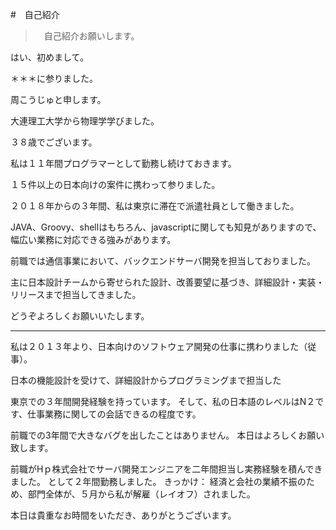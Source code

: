 #　自己紹介

>　自己紹介お願いします。

はい、初めまして。

＊＊＊に参りました。

周こうじゅと申します。

大連理工大学から物理学学びました。

３８歳でございます。

私は１１年間プログラマーとして勤務し続けておきます。

１５件以上の日本向けの案件に携わって参りました。

２０１８年からの３年間、私は東京に滞在で派遣社員として働きました。

JAVA、Groovy、shellはもちろん、javascriptに関しても知見がありますので、幅広い業務に対応できる強みがあります。

前職では通信事業において、バックエンドサーバ開発を担当しておりました。

主に日本設計チームから寄せられた設計、改善要望に基づき、詳細設計・実装・リリースまで担当してきました。

どうぞよろしくお願いいたします。





---

私は２０１３年より、日本向けのソフトウェア開発の仕事に携わりました（従事）。

日本の機能設計を受けて、詳細設計からプログラミングまで担当した

東京での３年間開発経験を持っています。
そして、私の日本語のレベルはN２です、仕事業務に関しての会話できるの程度です。

前職での3年間で大きなバグを出したことはありません。
本日はよろしくお願い致します。

前職がHｐ株式会社でサーバ開発エンジニアを二年間担当し実務経験を積んできました。
として２年間勤務しました。
きっかけ：
経済と会社の業績不振のため、部門全体が、５月から私が解雇（レイオフ）されました。

本日は貴重なお時間をいただき、ありがとうございます。

